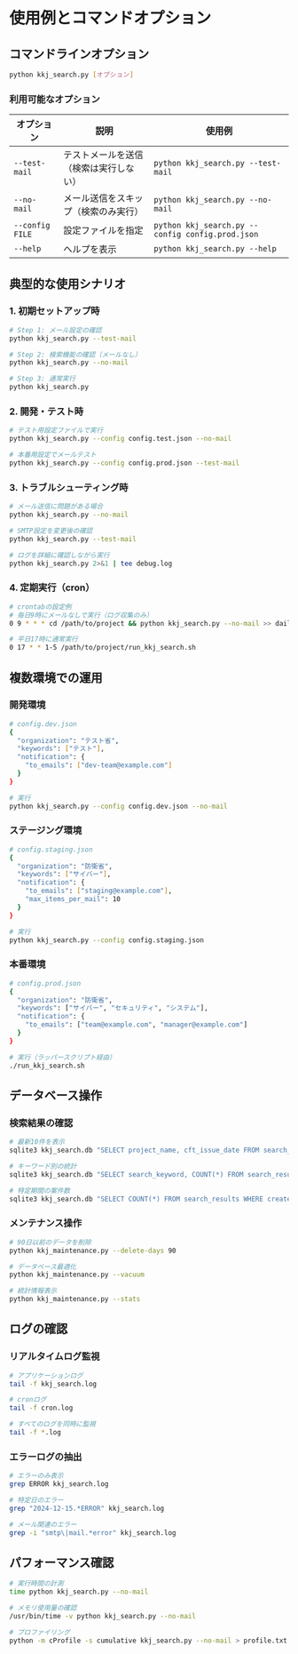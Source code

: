 # 使用例とコマンドオプション

## コマンドラインオプション

```bash
python kkj_search.py [オプション]
```

### 利用可能なオプション

| オプション | 説明 | 使用例 |
|----------|------|--------|
| `--test-mail` | テストメールを送信（検索は実行しない） | `python kkj_search.py --test-mail` |
| `--no-mail` | メール送信をスキップ（検索のみ実行） | `python kkj_search.py --no-mail` |
| `--config FILE` | 設定ファイルを指定 | `python kkj_search.py --config config.prod.json` |
| `--help` | ヘルプを表示 | `python kkj_search.py --help` |

## 典型的な使用シナリオ

### 1. 初期セットアップ時

```bash
# Step 1: メール設定の確認
python kkj_search.py --test-mail

# Step 2: 検索機能の確認（メールなし）
python kkj_search.py --no-mail

# Step 3: 通常実行
python kkj_search.py
```

### 2. 開発・テスト時

```bash
# テスト用設定ファイルで実行
python kkj_search.py --config config.test.json --no-mail

# 本番用設定でメールテスト
python kkj_search.py --config config.prod.json --test-mail
```

### 3. トラブルシューティング時

```bash
# メール送信に問題がある場合
python kkj_search.py --no-mail

# SMTP設定を変更後の確認
python kkj_search.py --test-mail

# ログを詳細に確認しながら実行
python kkj_search.py 2>&1 | tee debug.log
```

### 4. 定期実行（cron）

```bash
# crontabの設定例
# 毎日9時にメールなしで実行（ログ収集のみ）
0 9 * * * cd /path/to/project && python kkj_search.py --no-mail >> daily.log 2>&1

# 平日17時に通常実行
0 17 * * 1-5 /path/to/project/run_kkj_search.sh
```

## 複数環境での運用

### 開発環境

```bash
# config.dev.json
{
  "organization": "テスト省",
  "keywords": ["テスト"],
  "notification": {
    "to_emails": ["dev-team@example.com"]
  }
}

# 実行
python kkj_search.py --config config.dev.json --no-mail
```

### ステージング環境

```bash
# config.staging.json
{
  "organization": "防衛省",
  "keywords": ["サイバー"],
  "notification": {
    "to_emails": ["staging@example.com"],
    "max_items_per_mail": 10
  }
}

# 実行
python kkj_search.py --config config.staging.json
```

### 本番環境

```bash
# config.prod.json
{
  "organization": "防衛省",
  "keywords": ["サイバー", "セキュリティ", "システム"],
  "notification": {
    "to_emails": ["team@example.com", "manager@example.com"]
  }
}

# 実行（ラッパースクリプト経由）
./run_kkj_search.sh
```

## データベース操作

### 検索結果の確認

```bash
# 最新10件を表示
sqlite3 kkj_search.db "SELECT project_name, cft_issue_date FROM search_results ORDER BY created_at DESC LIMIT 10;"

# キーワード別の統計
sqlite3 kkj_search.db "SELECT search_keyword, COUNT(*) FROM search_results GROUP BY search_keyword;"

# 特定期間の案件数
sqlite3 kkj_search.db "SELECT COUNT(*) FROM search_results WHERE created_at >= date('now', '-7 days');"
```

### メンテナンス操作

```bash
# 90日以前のデータを削除
python kkj_maintenance.py --delete-days 90

# データベース最適化
python kkj_maintenance.py --vacuum

# 統計情報表示
python kkj_maintenance.py --stats
```

## ログの確認

### リアルタイムログ監視

```bash
# アプリケーションログ
tail -f kkj_search.log

# cronログ
tail -f cron.log

# すべてのログを同時に監視
tail -f *.log
```

### エラーログの抽出

```bash
# エラーのみ表示
grep ERROR kkj_search.log

# 特定日のエラー
grep "2024-12-15.*ERROR" kkj_search.log

# メール関連のエラー
grep -i "smtp\|mail.*error" kkj_search.log
```

## パフォーマンス確認

```bash
# 実行時間の計測
time python kkj_search.py --no-mail

# メモリ使用量の確認
/usr/bin/time -v python kkj_search.py --no-mail

# プロファイリング
python -m cProfile -s cumulative kkj_search.py --no-mail > profile.txt
```